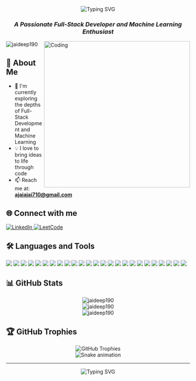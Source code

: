 <div align="center">
  <img src="https://readme-typing-svg.demolab.com?font=Fira+Code&size=32&duration=2800&pause=2000&color=A9FEF7&center=true&vCenter=true&width=940&lines=Hey+there%2C+I'm+Thakur+Jaideep+Singh!" alt="Typing SVG" />
  <h3 align="center"><em>A Passionate Full-Stack Developer and Machine Learning Enthusiast</em></h3>
</div>

<img align="right" alt="Coding" width="400" src="https://cdn.dribbble.com/users/1162077/screenshots/3848914/programmer.gif">

<p align="left">
  <img src="https://komarev.com/ghpvc/?username=jaideep190&label=Profile%20views&color=0e75b6&style=flat" alt="jaideep190" />
</p>

<h2>🚀 About Me</h2>

- 🌱 I'm currently exploring the depths of Full-Stack Development and Machine Learning
- 💡 I love to bring ideas to life through code
- 📫 Reach me at: **ajaiajai710@gmail.com**

<h2>🌐 Connect with me</h2>

<p align="left">
  <a href="https://linkedin.com/in/jaideep190" target="_blank">
    <img src="https://img.shields.io/badge/-LinkedIn-0077B5?style=for-the-badge&logo=linkedin&logoColor=white" alt="LinkedIn"/>
  </a>
  <a href="https://www.leetcode.com/jaideep_8653" target="_blank">
    <img src="https://img.shields.io/badge/-LeetCode-FFA116?style=for-the-badge&logo=LeetCode&logoColor=black" alt="LeetCode"/>
  </a>
</p>

<h2>🛠️ Languages and Tools</h2>

<p align="left">
  <img src="https://img.shields.io/badge/-Android-3DDC84?style=flat-square&logo=android&logoColor=white" />
  <img src="https://img.shields.io/badge/-Blender-F5792A?style=flat-square&logo=blender&logoColor=white" />
  <img src="https://img.shields.io/badge/-Bootstrap-7952B3?style=flat-square&logo=bootstrap&logoColor=white" />
  <img src="https://img.shields.io/badge/-C-A8B9CC?style=flat-square&logo=c&logoColor=white" />
  <img src="https://img.shields.io/badge/-C++-00599C?style=flat-square&logo=c%2B%2B&logoColor=white" />
  <img src="https://img.shields.io/badge/-Django-092E20?style=flat-square&logo=django&logoColor=white" />
  <img src="https://img.shields.io/badge/-Docker-2496ED?style=flat-square&logo=docker&logoColor=white" />
  <img src="https://img.shields.io/badge/-Express.js-000000?style=flat-square&logo=express&logoColor=white" />
  <img src="https://img.shields.io/badge/-Git-F05032?style=flat-square&logo=git&logoColor=white" />
  <img src="https://img.shields.io/badge/-HTML5-E34F26?style=flat-square&logo=html5&logoColor=white" />
  <img src="https://img.shields.io/badge/-JavaScript-F7DF1E?style=flat-square&logo=javascript&logoColor=black" />
  <img src="https://img.shields.io/badge/-MATLAB-0076A8?style=flat-square&logo=mathworks&logoColor=white" />
  <img src="https://img.shields.io/badge/-MongoDB-47A248?style=flat-square&logo=mongodb&logoColor=white" />
  <img src="https://img.shields.io/badge/-MySQL-4479A1?style=flat-square&logo=mysql&logoColor=white" />
  <img src="https://img.shields.io/badge/-Node.js-339933?style=flat-square&logo=node.js&logoColor=white" />
  <img src="https://img.shields.io/badge/-OpenCV-5C3EE8?style=flat-square&logo=opencv&logoColor=white" />
  <img src="https://img.shields.io/badge/-pandas-150458?style=flat-square&logo=pandas&logoColor=white" />
  <img src="https://img.shields.io/badge/-Postman-FF6C37?style=flat-square&logo=postman&logoColor=white" />
  <img src="https://img.shields.io/badge/-Python-3776AB?style=flat-square&logo=python&logoColor=white" />
  <img src="https://img.shields.io/badge/-React-61DAFB?style=flat-square&logo=react&logoColor=black" />
  <img src="https://img.shields.io/badge/-Redux-764ABC?style=flat-square&logo=redux&logoColor=white" />
  <img src="https://img.shields.io/badge/-scikit--learn-F7931E?style=flat-square&logo=scikit-learn&logoColor=white" />
  <img src="https://img.shields.io/badge/-seaborn-3776AB?style=flat-square&logo=python&logoColor=white" />
  <img src="https://img.shields.io/badge/-TensorFlow-FF6F00?style=flat-square&logo=tensorflow&logoColor=white" />
  <img src="https://img.shields.io/badge/-TypeScript-3178C6?style=flat-square&logo=typescript&logoColor=white" />
</p>

<h2>📊 GitHub Stats</h2>

<div align="center">
  <img src="https://github-readme-stats.vercel.app/api/top-langs?username=jaideep190&show_icons=true&locale=en&layout=compact&theme=radical" alt="jaideep190" />
</div>

<div align="center">
  <img src="https://github-readme-stats.vercel.app/api?username=jaideep190&show_icons=true&locale=en&theme=radical" alt="jaideep190" />
</div>

<div align="center">
  <img src="https://github-readme-streak-stats.herokuapp.com/?user=jaideep190&theme=radical" alt="jaideep190" />
</div>

<h2>🏆 GitHub Trophies</h2>

<div align="center">
  <img src="https://github-profile-trophy.vercel.app/?username=jaideep190&theme=darkhub&no-frame=true&no-bg=false&margin-w=4" alt="GitHub Trophies" />
</div>

<div align="center">
  <img src="https://raw.githubusercontent.com/jaideep190/jaideep190/output/github-contribution-grid-snake-dark.svg" alt="Snake animation" />
</div>

---

<div align="center">
  <img src="https://readme-typing-svg.demolab.com?font=Fira+Code&size=24&duration=4000&pause=1000&color=A9FEF7&center=true&vCenter=true&width=935&lines=Thanks+for+visiting!+Let's+connect+and+build+something+awesome+together!" alt="Typing SVG" />
</div>
